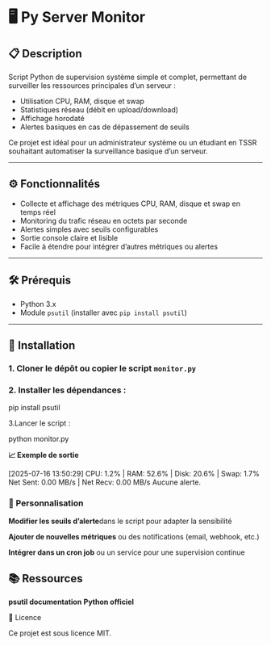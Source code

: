 # 🖥️ Py Server Monitor

## 📋 Description

Script Python de supervision système simple et complet, permettant de surveiller les ressources principales d’un serveur :  
- Utilisation CPU, RAM, disque et swap  
- Statistiques réseau (débit en upload/download)  
- Affichage horodaté  
- Alertes basiques en cas de dépassement de seuils  

Ce projet est idéal pour un administrateur système ou un étudiant en TSSR souhaitant automatiser la surveillance basique d’un serveur.

---

## ⚙️ Fonctionnalités

- Collecte et affichage des métriques CPU, RAM, disque et swap en temps réel  
- Monitoring du trafic réseau en octets par seconde  
- Alertes simples avec seuils configurables  
- Sortie console claire et lisible  
- Facile à étendre pour intégrer d’autres métriques ou alertes

---

## 🛠️ Prérequis

- Python 3.x  
- Module `psutil` (installer avec `pip install psutil`)

---

## 🚀 Installation

### 1. Cloner le dépôt ou copier le script `monitor.py`  
### 2. Installer les dépendances :

pip install psutil

3.Lancer le script :

python monitor.py

**📈 Exemple de sortie**

[2025-07-16 13:50:29]
CPU: 1.2% | RAM: 52.6% | Disk: 20.6% | Swap: 1.7%
Net Sent: 0.00 MB/s | Net Recv: 0.00 MB/s
Aucune alerte.

### 🔧 Personnalisation ###

**Modifier les seuils d’alerte**dans le script pour adapter la sensibilité

**Ajouter de nouvelles métriques** ou des notifications (email, webhook, etc.)

**Intégrer dans un cron job** ou un service pour une supervision continue

## 📚 Ressources

**psutil documentation**
**Python officiel**

📝 Licence

Ce projet est sous licence MIT.

